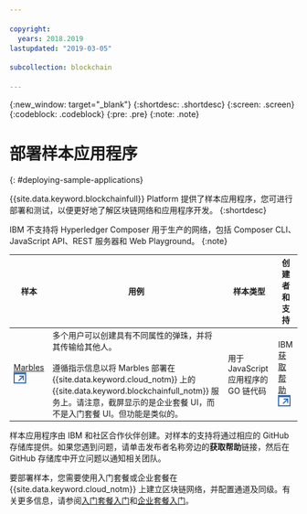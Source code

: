 ```yaml
---

copyright:
  years: 2018.2019
lastupdated: "2019-03-05"

subcollection: blockchain

---
```


{:new_window: target="_blank"}
{:shortdesc: .shortdesc}
{:screen: .screen}
{:codeblock: .codeblock}
{:pre: .pre}
{:note: .note}

# 部署样本应用程序
{: #deploying-sample-applications}

{{site.data.keyword.blockchainfull}} Platform 提供了样本应用程序，您可进行部署和测试，以便更好地了解区块链网络和应用程序开发。
{:shortdesc}

IBM 不支持将 Hyperledger Composer 用于生产的网络，包括 Composer CLI、JavaScript API、REST 服务器和 Web Playground。
{:note}

|样本|用例|样本类型|创建者和支持|
| --------------|---------------------|----|-------|
| [Marbles ![外部链接图标](../images/external_link.svg "外部链接图标")](https://github.com/IBM-Blockchain/marbles "Marbles")|多个用户可以创建具有不同属性的弹珠，并将其传输给其他人。<br> <br> 遵循指示信息以将 Marbles 部署在 {{site.data.keyword.cloud_notm}} 上的 {{site.data.keyword.blockchainfull_notm}} 服务上。请注意，截屏显示的是企业套餐 UI，而不是入门套餐 UI。但功能是类似的。|用于 JavaScript 应用程序的 GO 链代码|IBM<br> [获取帮助 ![外部链接图标](../images/external_link.svg "外部链接图标")](https://github.com/IBM-Blockchain/marbles/issues "获取帮助") |


样本应用程序由 IBM 和社区合作伙伴创建。对样本的支持将通过相应的 GitHub 存储库提供。如果您遇到问题，请单击发布者名称旁边的**获取帮助**链接，然后在 GitHub 存储库中开立问题以通知相关团队。

要部署样本，您需要使用入门套餐或企业套餐在 {{site.data.keyword.cloud_notm}} 上建立区块链网络，并配置通道及同级。有关更多信息，请参阅[入门套餐入门](/docs/services/blockchain?topic=blockchain-getting-started-with-starter-plan#getting-started-with-starter-plan)和[企业套餐入门](/docs/services/blockchain?topic=blockchain-getting-started-with-enterprise-plan#getting-started-with-enterprise-plan)。
